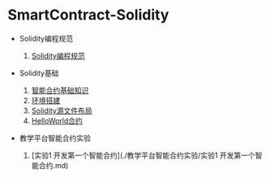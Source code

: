 # SmartContract-Solidity

- Solidity编程规范
  1. [Solidity编程规范](./Solidity编程规范/Solidity编程规范.md)
- Solidity基础
  1. [智能合约基础知识](./Solidity基础/1.智能合约基础知识.md)
  2. [环境搭建](./Solidity基础/2.环境搭建.md)
  3. [Solidity源文件布局](./Solidity基础/3.Solidity源文件布局.md)
  4. [HelloWorld合约](./Solidity基础/4.HelloWorld.md)

- 教学平台智能合约实验
  1. [实验1 开发第一个智能合约](./教学平台智能合约实验/实验1 开发第一个智能合约.md)

